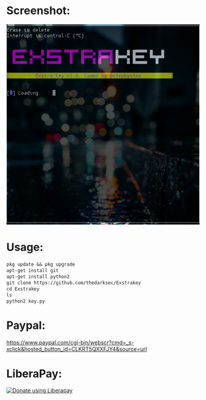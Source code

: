 # Screenshot:
![](./Screenshoot.png)
# Usage:
```
pkg update && pkg upgrade
apt-get install git
apt-get install python2
git clone https://github.com/thedarksec/Exstrakey
cd Exstrakey
ls
python2 key.py
```
# Paypal:
https://www.paypal.com/cgi-bin/webscr?cmd=_s-xclick&hosted_button_id=CLKRT5QXXFJY4&source=url
# LiberaPay:
<noscript><a href="https://liberapay.com/thedarksec/donate"><img alt="Donate using Liberapay" src="https://liberapay.com/assets/widgets/donate.svg"></a></noscript>
